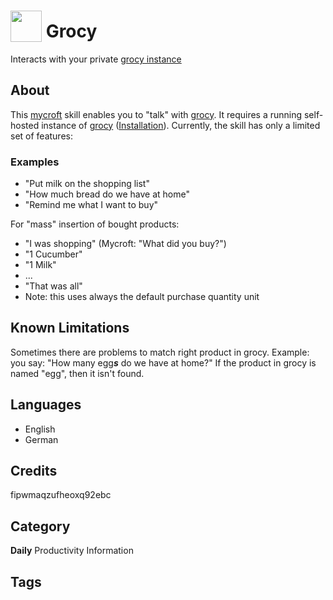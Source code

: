 # <img src="https://raw.githack.com/FortAwesome/Font-Awesome/master/svgs/solid/robot.svg" card_color="#22A7F0" width="50" height="50" style="vertical-align:bottom"/> Grocy
Interacts with your private [grocy instance](https://grocy.info/)

## About
This [mycroft](https://mycroft-ai.gitbook.io/docs/using-mycroft-ai/get-mycroft) skill enables you to "talk" with [grocy](https://grocy.info).
It requires a running self-hosted instance of [grocy](https://grocy.info)
([Installation](https://github.com/grocy/grocy#how-to-install)).
Currently, the skill has only a limited set of features:
### Examples
* "Put milk on the shopping list"
* "How much bread do we have at home"
* "Remind me what I want to buy"

For "mass" insertion of bought products:
- "I was shopping"  (Mycroft: "What did you buy?")
- "1 Cucumber"
- "1 Milk"
- ...
- "That was all"
- Note: this uses always the default purchase quantity unit

## Known Limitations

Sometimes there are problems to match right product in grocy.
Example: you say: "How many egg***s*** do we have at home?"
If the product in grocy is named "egg", then it isn't found.

## Languages
* English
* German

## Credits
fipwmaqzufheoxq92ebc

## Category
**Daily**
Productivity
Information

## Tags

